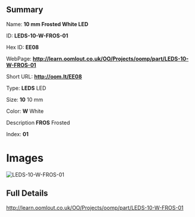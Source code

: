

## Summary
 
Name: __10 mm Frosted White LED__

ID: __LEDS-10-W-FROS-01__

Hex ID: __EE08__

WebPage: __http://learn.oomlout.co.uk/OO/Projects/oomp/part/LEDS-10-W-FROS-01__

Short URL: __http://oom.lt/EE08__


Type: __LEDS__ LED 

Size: __10__ 10 mm 

Color: __W__ White 

Description __FROS__ Frosted 

Index: __01__


 # Images
![LEDS-10-W-FROS-01](http://oomlout.com/oomp-gen/parts/LEDS-10-W-FROS-01/LEDS-10-W-FROS-01_420.jpg)



 ## Full Details

 http://learn.oomlout.co.uk/OO/Projects/oomp/part/LEDS-10-W-FROS-01














